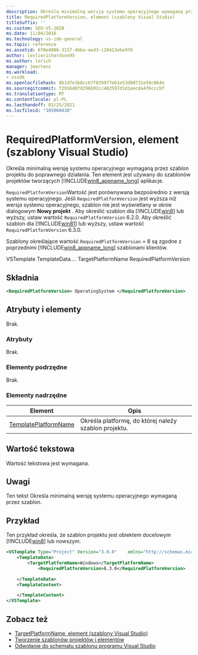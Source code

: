 ```yaml
---
description: Określa minimalną wersję systemu operacyjnego wymaganą przez szablon projektu do poprawnego działania.
title: RequiredPlatformVersion, element (szablony Visual Studio)
titleSuffix: ''
ms.custom: SEO-VS-2020
ms.date: 11/04/2016
ms.technology: vs-ide-general
ms.topic: reference
ms.assetid: 6f0e4986-3157-4bba-aed3-c28413ebe976
author: leslierichardson95
ms.author: lerich
manager: jmartens
ms.workload:
- vssdk
ms.openlocfilehash: 8b1d7e3b8cc67f839977eb1e53d80731e59c064e
ms.sourcegitcommit: f2916d8fd296b92cc402597d1d1eecda4f6cccbf
ms.translationtype: MT
ms.contentlocale: pl-PL
ms.lasthandoff: 03/25/2021
ms.locfileid: "105068430"
---
```

# <a name="requiredplatformversion-element-visual-studio-templates"></a>RequiredPlatformVersion, element (szablony Visual Studio)

Określa minimalną wersję systemu operacyjnego wymaganą przez szablon projektu do poprawnego działania. Ten element jest używany do szablonów projektów tworzących [!INCLUDE[win8_appname_long](../debugger/includes/win8_appname_long_md.md)] aplikacje.

 `RequiredPlatformVersion`Wartość jest porównywana bezpośrednio z wersją systemu operacyjnego. Jeśli `RequiredPlatformVersion` jest wyższa niż wersja systemu operacyjnego, szablon nie jest wyświetlany w oknie dialogowym **Nowy projekt** . Aby określić szablon dla [!INCLUDE[win8](../debugger/includes/win8_md.md)] lub wyższy, ustaw wartość `RequiredPlatformVersion` 6.2.0. Aby określić szablon dla [!INCLUDE[win81](../debugger/includes/win81_md.md)] lub wyższy, ustaw wartość `RequiredPlatformVersion` 6.3.0.

 Szablony określające wartość `RequiredPlatformVersion` = 8 są zgodne z poprzednimi [!INCLUDE[win8_appname_long](../debugger/includes/win8_appname_long_md.md)] szablonami klientów.

 VSTemplate TemplateData.... TargetPlatformName RequiredPlatformVersion

## <a name="syntax"></a>Składnia

```xml
<RequiredPlatformVersion> OperatingSystem </RequiredPlatformVersion>
```

## <a name="attributes-and-elements"></a>Atrybuty i elementy

 Brak.

### <a name="attributes"></a>Atrybuty

 Brak.

### <a name="child-elements"></a>Elementy podrzędne

 Brak.

### <a name="parent-elements"></a>Elementy nadrzędne

|Element|Opis|
|-------------|-----------------|
|[TemplatePlatformName](../extensibility/templatedata-element-visual-studio-templates.md)|Określa platformę, do której należy szablon projektu.|

## <a name="text-value"></a>Wartość tekstowa

 Wartość tekstowa jest wymagana.

## <a name="remarks"></a>Uwagi

 Ten tekst Określa minimalną wersję systemu operacyjnego wymaganą przez szablon.

## <a name="example"></a>Przykład

 Ten przykład określa, że szablon projektu jest obiektem docelowym [!INCLUDE[win8](../debugger/includes/win8_md.md)] lub nowszym.

```xml
<VSTemplate Type="Project" Version="3.0.0"    xmlns="http://schemas.microsoft.com/developer/vstemplate/2005">
    <TemplateData>
        <TargetPlatformName>Windows</TargetPlatformName>
            <RequiredPlatformVersion>6.3.0</RequiredPlatformVersion>

    </TemplateData>
    <TemplateContent>

    </TemplateContent>
</VSTemplate>
```

## <a name="see-also"></a>Zobacz też

- [TargetPlatformName, element (szablony Visual Studio)](../extensibility/targetplatformname-element-visual-studio-templates.md)
- [Tworzenie szablonów projektów i elementów](../ide/creating-project-and-item-templates.md)
- [Odwołanie do schematu szablonu programu Visual Studio](../extensibility/visual-studio-template-schema-reference.md)
